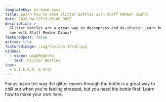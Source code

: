 ```yaml
---
templateKey: at-home-post
title: Learn how to make Glitter Bottles with Staff Member Diana!
date: 2020-04-22T19:30:06.985Z
description: >-
  Glitter bottles are a great way to decompress and de-stress! Learn how to make
  one with Staff Member Diana!
featuredpost: false
active: true
featuredimage: /img/favicon-32x32.png
videos:
  - video: wxqDRHg6tFw
    text: Glitter Bottles
tags:
  - S.T.E.A.M. & Arts
---
```


Focusing on the way the glitter moves through the bottle is a great way to chill out when you're feeling stressed, but you need the bottle first! Learn how to make your own here.

